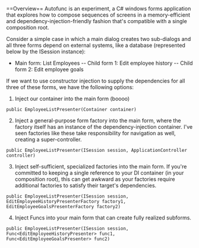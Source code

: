 ==Overview==
Autofunc is an experiment, a C# windows forms application that explores how to compose sequences of screens in a memory-efficient and dependency-injection-friendly fashion that's compatible with a single composition root.

Consider a simple case in which a main dialog creates two sub-dialogs and all three forms depend on external systems, like a database (represented below by the ISession instance):

- Main form: List Employees
-- Child form 1: Edit employee history
-- Child form 2: Edit employee goals

If we want to use constructor injection to supply the dependencies for all three of these forms, we have the following options:

1) Inject our container into the main form (boooo)

`public EmployeeListPresenter(Container container)`

2) Inject a general-purpose form factory into the main form, where the factory itself has an instance of the dependency-injection container. I've seen factories like these take responsibility for navigation as well, creating a super-controller.

`public EmployeeListPresenter(ISession session, ApplicationController controller)`

3) Inject self-sufficient, specialized factories into the main form. If you're committed to keeping a single reference to your DI container (in your composition root), this can get awkward as your factories require additional factories to satisfy their target's dependencies.

`public EmployeeListPresenter(ISession session, EditEmployeeHistoryPresenterFactory factory1, EditEmployeeGoalsPresenterFactory factory2)`

4) Inject Funcs into your main form that can create fully realized subforms.

`public EmployeeListPresenter(ISession session, Func<EditEmployeeHistoryPresenter> func1, Func<EditEmployeeGoalsPresenter> func2)`